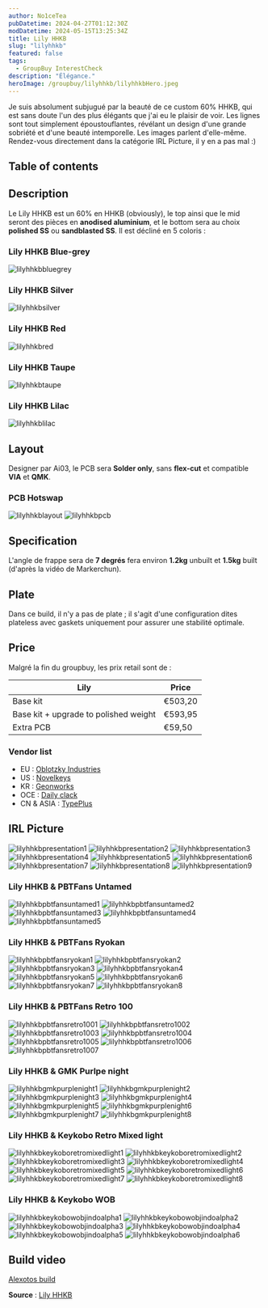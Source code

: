 ```yaml
---
author: No1ceTea
pubDatetime: 2024-04-27T01:12:30Z
modDatetime: 2024-05-15T13:25:34Z
title: Lily HHKB
slug: "lilyhhkb"
featured: false
tags:
  - GroupBuy InterestCheck
description: "Élégance."
heroImage: /groupbuy/lilyhhkb/lilyhhkbHero.jpeg
---
```


Je suis absolument subjugué par la beauté de ce custom 60% HHKB, qui est sans doute l'un des plus élégants que j'ai eu le plaisir de voir. Les lignes sont tout simplement époustouflantes, révélant un design d'une grande sobriété et d'une beauté intemporelle. Les images parlent d'elle-même. Rendez-vous directement dans la catégorie IRL Picture, il y en a pas mal :)

## Table of contents

## Description

Le Lily HHKB est un 60% en HHKB (obviously), le top ainsi que le mid seront des pièces en **anodised aluminium**, et le bottom sera au choix **polished SS** ou **sandblasted SS**.
Il est décliné en 5 coloris :

### Lily HHKB Blue-grey

![lilyhhkbbluegrey](/groupbuy/lilyhhkb/lilyhhkbbluegrey.jpeg)

### Lily HHKB Silver

![lilyhhkbsilver](/groupbuy/lilyhhkb/lilyhhkbsilver.jpeg)

### Lily HHKB Red

![lilyhhkbred](/groupbuy/lilyhhkb/lilyhhkbred.jpeg)

### Lily HHKB Taupe

![lilyhhkbtaupe](/groupbuy/lilyhhkb/lilyhhkbtaupe.jpeg)

### Lily HHKB Lilac

![lilyhhkblilac](/groupbuy/lilyhhkb/lilyhhkblilac.jpeg)

## Layout

Designer par Ai03, le PCB sera **Solder only**, sans **flex-cut** et compatible **VIA** et **QMK**.

### PCB Hotswap

![lilyhhkblayout](/groupbuy/lilyhhkb/lilyhhkblayout.jpg)
![lilyhhkbpcb](/groupbuy/lilyhhkb/lilyhhkbpcb.jpeg)

## Specification

L'angle de frappe sera de **7 degrés** fera environ **1.2kg** unbuilt et **1.5kg** built (d'après la vidéo de Markerchun).

## Plate

Dans ce build, il n'y a pas de plate ; il s'agit d'une configuration dites plateless avec gaskets uniquement pour assurer une stabilité optimale.

## Price

Malgré la fin du groupbuy, les prix retail sont de :

| Lily                                  | Price   |
| ------------------------------------- | ------- |
| Base kit                              | €503,20 |
| Base kit + upgrade to polished weight | €593,95 |
| Extra PCB                             | €59,50  |

### Vendor list

- EU : [Oblotzky Industries](https://oblotzky.industries/products/lily)
- US : [Novelkeys](https://novelkeys.com/products/lily-keyboard)
- KR : [Geonworks](https://geon.works/products/gb-lily-hhkb-barebone-kit)
- OCE : [Daily clack](https://dailyclack.com/products/lily-keyboard-kit)
- CN & ASIA : [TypePlus](https://typeplus.net/collections/lily)

## IRL Picture

![lilyhhkbpresentation1](/groupbuy/lilyhhkb/lilyhhkbpresentation1.jpg)
![lilyhhkbpresentation2](/groupbuy/lilyhhkb/lilyhhkbpresentation2.jpeg)
![lilyhhkbpresentation3](/groupbuy/lilyhhkb/lilyhhkbpresentation3.jpeg)
![lilyhhkbpresentation4](/groupbuy/lilyhhkb/lilyhhkbpresentation4.jpeg)
![lilyhhkbpresentation5](/groupbuy/lilyhhkb/lilyhhkbpresentation5.jpeg)
![lilyhhkbpresentation6](/groupbuy/lilyhhkb/lilyhhkbpresentation6.jpeg)
![lilyhhkbpresentation7](/groupbuy/lilyhhkb/lilyhhkbpresentation7.jpeg)
![lilyhhkbpresentation8](/groupbuy/lilyhhkb/lilyhhkbpresentation8.jpg)
![lilyhhkbpresentation9](/groupbuy/lilyhhkb/lilyhhkbpresentation9.jpg)

### Lily HHKB & PBTFans Untamed

![lilyhhkbpbtfansuntamed1](/groupbuy/lilyhhkb/lilyhhkbpbtfansuntamed1.jpg)
![lilyhhkbpbtfansuntamed2](/groupbuy/lilyhhkb/lilyhhkbpbtfansuntamed2.jpg)
![lilyhhkbpbtfansuntamed3](/groupbuy/lilyhhkb/lilyhhkbpbtfansuntamed3.jpg)
![lilyhhkbpbtfansuntamed4](/groupbuy/lilyhhkb/lilyhhkbpbtfansuntamed4.jpg)
![lilyhhkbpbtfansuntamed5](/groupbuy/lilyhhkb/lilyhhkbpbtfansuntamed5.jpg)

### Lily HHKB & PBTFans Ryokan

![lilyhhkbpbtfansryokan1](/groupbuy/lilyhhkb/lilyhhkbpbtfansryokan1.jpg)
![lilyhhkbpbtfansryokan2](/groupbuy/lilyhhkb/lilyhhkbpbtfansryokan2.jpg)
![lilyhhkbpbtfansryokan3](/groupbuy/lilyhhkb/lilyhhkbpbtfansryokan3.jpg)
![lilyhhkbpbtfansryokan4](/groupbuy/lilyhhkb/lilyhhkbpbtfansryokan4.jpg)
![lilyhhkbpbtfansryokan5](/groupbuy/lilyhhkb/lilyhhkbpbtfansryokan5.jpg)
![lilyhhkbpbtfansryokan6](/groupbuy/lilyhhkb/lilyhhkbpbtfansryokan6.jpg)
![lilyhhkbpbtfansryokan7](/groupbuy/lilyhhkb/lilyhhkbpbtfansryokan7.jpg)
![lilyhhkbpbtfansryokan8](/groupbuy/lilyhhkb/lilyhhkbpbtfansryokan8.jpg)

### Lily HHKB & PBTFans Retro 100

![lilyhhkbpbtfansretro1001](/groupbuy/lilyhhkb/lilyhhkbpbtfansretro1001.jpg)
![lilyhhkbpbtfansretro1002](/groupbuy/lilyhhkb/lilyhhkbpbtfansretro1002.jpg)
![lilyhhkbpbtfansretro1003](/groupbuy/lilyhhkb/lilyhhkbpbtfansretro1003.jpg)
![lilyhhkbpbtfansretro1004](/groupbuy/lilyhhkb/lilyhhkbpbtfansretro1004.jpg)
![lilyhhkbpbtfansretro1005](/groupbuy/lilyhhkb/lilyhhkbpbtfansretro1005.jpg)
![lilyhhkbpbtfansretro1006](/groupbuy/lilyhhkb/lilyhhkbpbtfansretro1006.jpg)
![lilyhhkbpbtfansretro1007](/groupbuy/lilyhhkb/lilyhhkbpbtfansretro1007.jpg)

### Lily HHKB & GMK Purlpe night

![lilyhhkbgmkpurplenight1](/groupbuy/lilyhhkb/lilyhhkbgmkpurplenight1.jpg)
![lilyhhkbgmkpurplenight2](/groupbuy/lilyhhkb/lilyhhkbgmkpurplenight2.jpg)
![lilyhhkbgmkpurplenight3](/groupbuy/lilyhhkb/lilyhhkbgmkpurplenight3.jpg)
![lilyhhkbgmkpurplenight4](/groupbuy/lilyhhkb/lilyhhkbgmkpurplenight4.jpg)
![lilyhhkbgmkpurplenight5](/groupbuy/lilyhhkb/lilyhhkbgmkpurplenight5.jpg)
![lilyhhkbgmkpurplenight6](/groupbuy/lilyhhkb/lilyhhkbgmkpurplenight6.jpg)
![lilyhhkbgmkpurplenight7](/groupbuy/lilyhhkb/lilyhhkbgmkpurplenight7.jpg)
![lilyhhkbgmkpurplenight8](/groupbuy/lilyhhkb/lilyhhkbgmkpurplenight8.jpg)

### Lily HHKB & Keykobo Retro Mixed light

![lilyhhkbkeykoboretromixedlight1](/groupbuy/lilyhhkb/lilyhhkbkeykoboretromixedlight1.jpg)
![lilyhhkbkeykoboretromixedlight2](/groupbuy/lilyhhkb/lilyhhkbkeykoboretromixedlight2.jpg)
![lilyhhkbkeykoboretromixedlight3](/groupbuy/lilyhhkb/lilyhhkbkeykoboretromixedlight3.jpg)
![lilyhhkbkeykoboretromixedlight4](/groupbuy/lilyhhkb/lilyhhkbkeykoboretromixedlight4.jpg)
![lilyhhkbkeykoboretromixedlight5](/groupbuy/lilyhhkb/lilyhhkbkeykoboretromixedlight5.jpg)
![lilyhhkbkeykoboretromixedlight6](/groupbuy/lilyhhkb/lilyhhkbkeykoboretromixedlight6.jpg)
![lilyhhkbkeykoboretromixedlight7](/groupbuy/lilyhhkb/lilyhhkbkeykoboretromixedlight7.jpg)
![lilyhhkbkeykoboretromixedlight8](/groupbuy/lilyhhkb/lilyhhkbkeykoboretromixedlight8.jpg)

### Lily HHKB & Keykobo WOB

![lilyhhkbkeykobowobjindoalpha1](/groupbuy/lilyhhkb/lilyhhkbkeykobowobjindoalpha1.jpg)
![lilyhhkbkeykobowobjindoalpha2](/groupbuy/lilyhhkb/lilyhhkbkeykobowobjindoalpha2.jpg)
![lilyhhkbkeykobowobjindoalpha3](/groupbuy/lilyhhkb/lilyhhkbkeykobowobjindoalpha3.jpg)
![lilyhhkbkeykobowobjindoalpha4](/groupbuy/lilyhhkb/lilyhhkbkeykobowobjindoalpha4.jpg)
![lilyhhkbkeykobowobjindoalpha5](/groupbuy/lilyhhkb/lilyhhkbkeykobowobjindoalpha5.jpg)
![lilyhhkbkeykobowobjindoalpha6](/groupbuy/lilyhhkb/lilyhhkbkeykobowobjindoalpha6.jpg)

## Build video

[Alexotos build](https://www.youtube.com/watch?v=b6-d-hUqVVM&ab_channel=alexotos)

**Source** : [Lily HHKB](https://geekhack.org/index.php?topic=118429.0)
